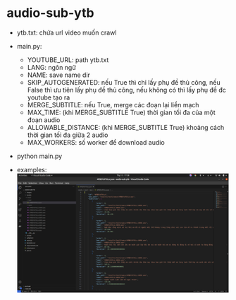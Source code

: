 # audio-sub-ytb

- ytb.txt: chứa url video muốn crawl

- main.py:
  + YOUTUBE_URL: path ytb.txt
  + LANG: ngôn ngữ
  + NAME: save name dir
  + SKIP_AUTOGENERATED: nếu True thì chỉ lấy phụ đề thủ công, nếu False thì ưu tiên lấy phụ đề thủ công, nếu không có thì lấy phụ đề đc youtube tạo ra
  + MERGE_SUBTITLE: nếu True, merge các đoạn lại liền mạch
  + MAX_TIME: (khi MERGE_SUBTITLE True) thời gian tối đa của một đoạn audio
  + ALLOWABLE_DISTANCE: (khi MERGE_SUBTITLE True) khoảng cách thời gian tối đa giữa 2 audio
  + MAX_WORKERS: số worker để download audio

- python main.py

- examples: ![alt text](images/ex.png)
